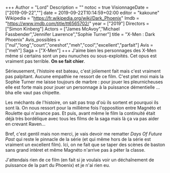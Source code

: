 +++
Author = "Lord"
Description = ""
notoc = true
VisionnageDate = ["2019-09-22",""]
date = 2019-09-22T10:14:59+02:00
editor = "kakoune"
Wikipedia = "https://fr.wikipedia.org/wiki/Dark_Phoenix"
Imdb = "https://www.imdb.com/title/tt6565702/"
year = ["2019"]
Directors = ["Simon Kinberg"]
Actors = ["James McAvoy","Michael Fassbender","Jennifer Lawrence","Sophie Turner"]
title = "X-Men : Dark Phoenix"
Avis_possibles = ["nul","long","court","oneshot","meh","cool","excellent","parfait"]
Avis = ["meh"] 
Saga = ["X-Men"]
+++
J'aime bien les personnages des X-Men même si certains sont un peu nunuches ou sous-exploités.
Cet opus est vraiment pas terrible.
**On se fait chier**.

Sérieusement, l'histoire est bateau, c'est joliement fait mais c'est vraiment pas palpitant.
Aucune empathie ne ressort de ce film.
C'est ptet moi mais la Sophie Turner me laisse toujours de marbre : pour jouer les pleurnicheuses elle est forte mais pour jouer un personnage à la puissance démentielle … bha elle vaut pas chipette.

Les méchants de l'histoire, on sait pas trop d'où ils sortent et pourquoi ils sont là.
On nous ressort pour la millième fois l'opposition entre Magnéto et Roulette qui n'avance pas.
Et puis, avant même le film la continuité était déjà très bordélique avec tous les films de la saga mais là ça va pas aider en crevant Raven…

Bref, c'est gentil mais non merci, je vais devoir me rematter *Days Of Future Past* qui reste le pinnacle de la série (et qui même hors de la série est vraiment un excellent film).
Ici, on ne fait que se taper des scènes de baston sans grand intéret et même Magnéto n'arrive pas à péter la classe.

J'attendais rien de ce film (en fait si je voulais voir un déchaînement de puissance de la part du Phoenix) et je n'ai rien eu.

